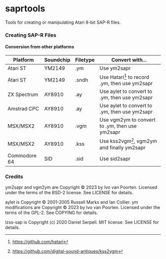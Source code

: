 # saprtools
Tools for creating or manipulating Atari 8-bit SAP-R files.

### Creating SAP-R Files

#### Conversion from other platforms

| Platform | Soundchip | Filetype | Convert with...|
| --- | --- | --- | --- |
| Atari ST | YM2149 | .ym | Use ym2sapr |
| Atari ST | YM2149 | .sndh | Use Hatari[^1] to record .ym, then use ym2sapr |
| ZX Spectrum | AY8910 | .ay | Use aylet to convert to .ym, then use ym2sapr |
| Amstrad CPC | AY8910 | .ay | Use aylet to convert to .ym, then use ym2sapr |
| MSX/MSX2 | AY8910 | .vgm | Use vgm2ym to convert to .ym, then use ym2sapr |
| MSX/MSX2 | AY8910 | .kss | Use kss2vgm[^2], vgm2ym and finally ym2sapr |
| Commodore 64 | SID | .sid | Use sid2sapr |

### Credits

ym2sapr and vgm2ym are Copyright © 2023 by Ivo van Poorten. Licensed under the terms of the BSD-2 license. See LICENSE for details.

aylet is Copyright © 2001-2005 Russell Marks and Ian Collier. ym modifications are Copyright © 2023 by Ivo van Poorten. Licensed under the terms of the GPL-2. See COPYING for details.

lzss-sap is Copyright (c) 2020 Daniel Serpell. MIT license. See LICENSE for details.

[^1]:https://github.com/hatari  
[^2]:https://github.com/digital-sound-antiques/kss2vgm  
